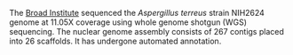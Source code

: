 The [Broad Institute](http://www.broad.mit.edu/annotation/fungi/aspergillus_terreus/index.html)
sequenced the *Aspergillus terreus* strain NIH2624 genome at 11.05X coverage using whole genome
shotgun (WGS) sequencing. The nuclear genome assembly consists of 267
contigs placed into 26 scaffolds. It has undergone automated
annotation.
